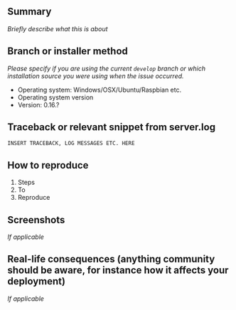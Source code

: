 ## Summary

*Briefly describe what this is about*

## Branch or installer method

*Please specify if you are using the current `develop` branch or which installation source you were using when the issue occurred.*

 - Operating system: Windows/OSX/Ubuntu/Raspbian etc.
 - Operating system version
 - Version: 0.16.?

## Traceback or relevant snippet from server.log

```
INSERT TRACEBACK, LOG MESSAGES ETC. HERE
```

## How to reproduce

1. Steps
1. To
1. Reproduce

## Screenshots

*If applicable*

## Real-life consequences (anything community should be aware, for instance how it affects your deployment)

*If applicable*
